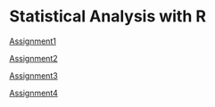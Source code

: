 # Statistical Analysis with R

[Assignment1](Assignment1.html)

[Assignment2](Assignment-2.html)

[Assignment3](Assignment3.html)

[Assignment4](Assignment4.html)

